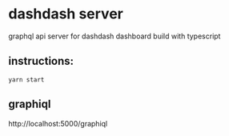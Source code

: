 # dashdash server

graphql api server for dashdash dashboard build with typescript

## instructions:

`yarn start`

## graphiql

http://localhost:5000/graphiql
